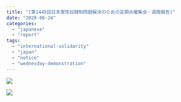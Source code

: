 ```yaml
---
title: "[第1445回日本軍性奴隷制問題解決のための定期水曜集会・週間報告]"
date: "2020-06-24"
categories: 
  - "japanese"
  - "report"
tags: 
  - "international-solidarity"
  - "japan"
  - "notice"
  - "wednesday-demonstration"
---
```


![](https://womenandwar.net/kr/wp-content/uploads/2020/06/강혜정-200624-1445차-수요시위-경과보고-1446回水曜デモ週間報告_日韓言語.pdf_page_1-791x1024.jpg)

![](https://womenandwar.net/kr/wp-content/uploads/2020/06/강혜정-200624-1445차-수요시위-경과보고-1446回水曜デモ週間報告_日韓言語.pdf_page_2-791x1024.jpg)
